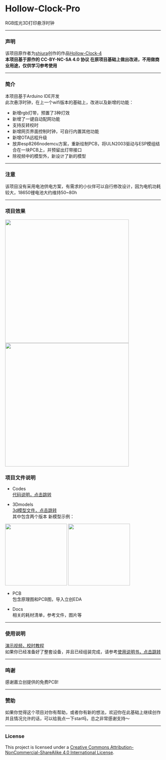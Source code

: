 # Hollow-Clock-Pro
RGB炫光3D打印悬浮时钟
***
### 声明 

该项目原作者为[shiura](https://www.youtube.com/@shiura/about)创作的作品[Hollow-Clock-4](https://www.instructables.com/Hollow-Clock-4/)  
**本项目基于原作的 CC-BY-NC-SA 4.0 协议 在原项目基础上做出改进，不用做商业用途，仅供学习参考使用**
***
### 简介

本项目基于Arduino IDE开发  
此次悬浮时钟，在上一个wifi版本的基础上，改进以及新增的功能：
- 新增rgb灯带，预置了3种灯效
- 新增了一键自动配网功能
- 支持反转校时
- 新增网页界面控制时钟，可自行内置其他功能
- 新增OTA远程升级
- 放弃esp8266nodemcu方案，重新绘制PCB，将ULN2003驱动与ESP模组结合在一块PCB上，并预留出灯带接口
- 除视频中的模型外，新设计了新的模型
*** 
### 注意

该项目没有采用电池供电方案，有需求的小伙伴可以自行修改设计，因为电机功耗较大，18650锂电池大约维持50~80h
***
### 项目效果

<img src="https://gitee.com/codesheep-tang/hollow-clock-pro/raw/master/Docs/Pic/pic1.jpg" height="400">
<img src="https://gitee.com/codesheep-tang/hollow-clock-pro/raw/master/Docs/Pic/pic2.jpg" height="400">

### 项目文件说明

- Codes  
[代码说明，点击跳转](https://gitee.com/codesheep-tang/hollow-clock-pro/tree/master/Codes/Hollow-Clock-Pro "代码说明")

- 3Dmodels  
[3d模型文件，点击跳转](https://gitee.com/codesheep-tang/hollow-clock-pro/tree/master/3Dmodels)  
其中包含两个版本
新模型示例：  
<img src="https://gitee.com/codesheep-tang/hollow-clock-pro/raw/master/Docs/Pic/pic3.jpg" height="200">
<img src="https://gitee.com/codesheep-tang/hollow-clock-pro/raw/master/Docs/Pic/pic4.jpg" height="200">

- PCB  
包含原理图和PCB图，导入立创EDA

- Docs  
相关的耗材清单，参考文件，图片等
***

### 使用说明
[演示视频，校时教程](https://www.bilibili.com/video/BV1DL41167Pf/?spm_id_from=333.999.list.card_archive.click&vd_source=2d5350a9e894031d65f0450846227793)  
如果你已经准备好了整套设备，并且已经组装完成，请参考[使用说明书，点击跳转]()
***

### 鸣谢
感谢嘉立创提供的免费PCB!
***

### 赞助
如果你觉得这个项目对你有帮助，或者你有新的想法，欢迎你在此基础上继续创作  
并且情况允许的话，可以给我点一下star吗，总之非常感谢支持～
***

### License
This project is licensed under a [Creative Commons Attribution-NonCommercial-ShareAlike 4.0 International License](https://creativecommons.org/licenses/by-nc-sa/4.0/).
